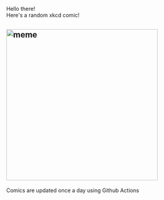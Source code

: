 Hello there! <br>Here's a random xkcd comic!<br>
## <img src="https://imgs.xkcd.com/comics/neutrality_shmeutrality.png" alt="meme" width="400"/><br>
Comics are updated once a day using Github Actions